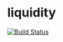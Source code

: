 # liquidity

[![Build Status](https://travis-ci.org/dhpcs/liquidity.svg?branch=master)](https://travis-ci.org/dhpcs/liquidity)
